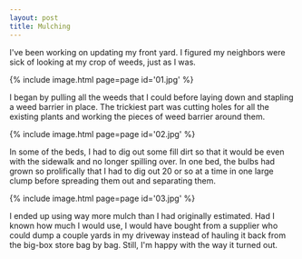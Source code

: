 ```yaml
---
layout: post
title: Mulching
---
```

I've been working on updating my front yard. I figured my neighbors were sick of
looking at my crop of weeds, just as I was.

{% include image.html page=page id='01.jpg' %}

I began by pulling all the weeds that I could before laying down and stapling a
weed barrier in place. The trickiest part was cutting holes for all the existing
plants and working the pieces of weed barrier around them.

{% include image.html page=page id='02.jpg' %}

In some of the beds, I had to dig out some fill dirt so that it would be even
with the sidewalk and no longer spilling over. In one bed, the bulbs had grown
so prolifically that I had to dig out 20 or so at a time in one large clump
before spreading them out and separating them.

{% include image.html page=page id='03.jpg' %}

I ended up using way more mulch than I had originally estimated. Had I known how
much I would use, I would have bought from a supplier who could dump a couple
yards in my driveway instead of hauling it back from the big-box store bag by
bag. Still, I'm happy with the way it turned out.
